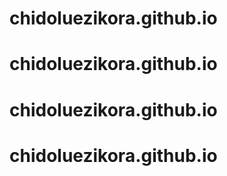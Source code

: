 # chidoluezikora.github.io
# chidoluezikora.github.io
# chidoluezikora.github.io
# chidoluezikora.github.io
